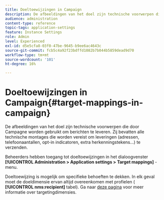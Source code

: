 ```yaml
---
title: Doeltoewijzingen in Campaign
description: De afbeeldingen van het doel zijn technische voorwerpen die door Campagne worden gebruikt om berichten te leveren. Ze bevatten alle technische instellingen die nodig zijn om leveringen te verzenden.
audience: administration
content-type: reference
topic-tags: application-settings
feature: Instance Settings
role: Admin
level: Experienced
exl-id: d5e5cfa8-03f0-47be-9645-b9ee6ac4643c
source-git-commit: fcb5c4a92f23bdffd1082b7b044b5859dead9d70
workflow-type: tm+mt
source-wordcount: '101'
ht-degree: 16%

---
```


# Doeltoewijzingen in Campaign{#target-mappings-in-campaign}

De afbeeldingen van het doel zijn technische voorwerpen die door Campagne worden gebruikt om berichten te leveren. Zij bevatten alle technische montages die worden vereist om leveringen (adressen, telefoonaantallen, opt-in indicatoren, extra herkenningstekens...) te verzenden.

Beheerders hebben toegang tot doeltoewijzingen in het dialoogvenster **[!UICONTROL Administration > Application settings > Target mappings]** -menu.

Doeltoewijzing is mogelijk om specifieke behoeften te dekken. In elk geval moet de doeldimensie ervan altijd overeenkomen met profielen ( **[!UICONTROL nms:recipient]** tabel). Ga naar [deze pagina](../../automating/using/query.md#targeting-dimensions-and-resources) voor meer informatie over targetingdimensies.
